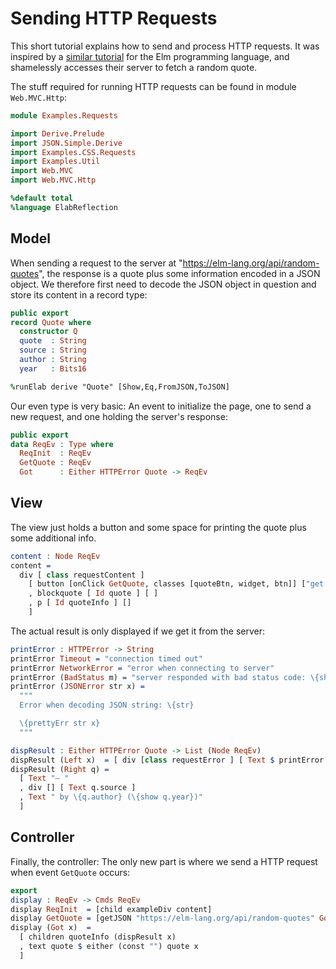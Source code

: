 # Sending HTTP Requests

This short tutorial explains how to send and process HTTP
requests. It was inspired by a
[similar tutorial](https://guide.elm-lang.org/effects/json.html)
for the Elm programming language, and shamelessly accesses their
server to fetch a random quote.

The stuff required for running HTTP requests can be found in
module `Web.MVC.Http`:

```idris
module Examples.Requests

import Derive.Prelude
import JSON.Simple.Derive
import Examples.CSS.Requests
import Examples.Util
import Web.MVC
import Web.MVC.Http

%default total
%language ElabReflection
```

## Model

When sending a request to the server at "https://elm-lang.org/api/random-quotes",
the response is a quote plus some information encoded in a JSON object.
We therefore first need to decode the JSON object in question and
store its content in a record type:

```idris
public export
record Quote where
  constructor Q
  quote  : String
  source : String
  author : String
  year   : Bits16

%runElab derive "Quote" [Show,Eq,FromJSON,ToJSON]
```

Our even type is very basic: An event to initialize the page,
one to send a new request, and one holding the server's response:

```idris
public export
data ReqEv : Type where
  ReqInit  : ReqEv
  GetQuote : ReqEv
  Got      : Either HTTPError Quote -> ReqEv
```

## View

The view just holds a button and some space for printing
the quote plus some additional info.

```idris
content : Node ReqEv
content =
  div [ class requestContent ]
    [ button [onClick GetQuote, classes [quoteBtn, widget, btn]] ["get quote"]
    , blockquote [ Id quote ] [ ]
    , p [ Id quoteInfo ] []
    ]
```

The actual result is only displayed if we get it from the server:

```idris
printError : HTTPError -> String
printError Timeout = "connection timed out"
printError NetworkError = "error when connecting to server"
printError (BadStatus m) = "server responded with bad status code: \{show m}"
printError (JSONError str x) =
  """
  Error when decoding JSON string: \{str}

  \{prettyErr str x}
  """

dispResult : Either HTTPError Quote -> List (Node ReqEv)
dispResult (Left x)  = [ div [class requestError ] [ Text $ printError x] ]
dispResult (Right q) =
  [ Text "— "
  , div [] [ Text q.source ]
  , Text " by \{q.author} (\{show q.year})"
  ]
```

## Controller

Finally, the controller: The only new part is where we send a
HTTP request when event `GetQuote` occurs:

```idris
export
display : ReqEv -> Cmds ReqEv
display ReqInit  = [child exampleDiv content]
display GetQuote = [getJSON "https://elm-lang.org/api/random-quotes" Got]
display (Got x)  =
  [ children quoteInfo (dispResult x)
  , text quote $ either (const "") quote x
  ]
```

<!-- vi: filetype=idris2:syntax=markdown
-->


